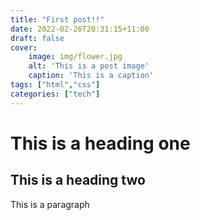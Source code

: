 ```yaml
---
title: "First post!!"
date: 2022-02-26T20:31:15+11:00
draft: false
cover:
    image: img/flower.jpg
    alt: 'This is a post image'
    caption: 'This is a caption'
tags: ["html","css"]
categories: ["tech"]
---
```


# This is a heading one
## This is a heading two

This is a paragraph


